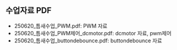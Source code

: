## 수업자료 PDF
* 250620_틈새수업_PWM.pdf: PWM 자료
* 250620_틈새수업_PWM제어_dcmotor.pdf: dcmotor 자료, pwm제어
* 250620_틈새수업_buttondebounce.pdf: buttondebounce 자료
